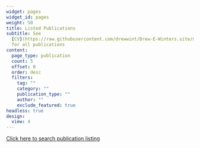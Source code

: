 ```yaml
---
widget: pages
widget_id: pages
weight: 50
title: Listed Publications
subtitle: See
  [CV](https://raw.githubusercontent.com/drewwint/Drew-E-Winters.site/master/static/uploads/DWinters_CV_11-21.pdf)
  for all publications
content:
  page_type: publication
  count: 5
  offset: 0
  order: desc
  filters:
    tag: ""
    category: ""
    publication_type: ""
    author: ""
    exclude_featured: true
headless: true
design:
  view: 4
---
```



[Click here to search publication listing](./publication/)

